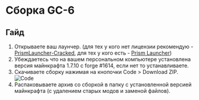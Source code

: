 # Сборка GC-6
## Гайд
1. Открываете ваш лаунчер. (для тех у кого нет лицензии рекомендую - [PrismLauncher-Cracked](https://github.com/Diegiwg/PrismLauncher-Cracked/releases/), для тех у кого есть - [Prism Launcher](https://prismlauncher.org/))
2. Убеждаетесь что на вашем персональном компьютере установлена версия майнкрафта 1.7.10 с forge #1614, если нет то устанавливаете.
3. Скачиваете сборку нажимая на кнопочки Code > Download ZIP.
![Code](https://github.com/FoxyChipher/GC-6/assets/75834304/f76431eb-0cae-4f21-9b2e-12b0126f1dc6)
4. Распаковываете архив со сборкой в папку с установленной версией майнкрафта (с удалением старых модов и заменой файлов).
